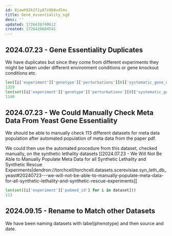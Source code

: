 ```yaml
---
id: 8jawh92k2f1y87z9b8vdlms
title: Gene_essentiality_sgd
desc: ''
updated: 1726426740612
created: 1726426684541
---
```

## 2024.07.23 - Gene Essentiality Duplicates

We have duplicates but since they come from different experiments they might be taken under different environment conditions or gene knockout conditions etc.

```python
len([i['experiment']['genotype']['perturbations'][0]['systematic_gene_name'] for i in dataset])
1329
len(set([i['experiment']['genotype']['perturbations'][0]['systematic_gene_name'] for i in dataset]))
1140
```

## 2024.07.23 - We Could Manually Check Meta Data From Yeast Gene Essentiality

We should be able to manually check 113 different datasets for meta data population after automated population of meta data from the paper pdf.

We could then use the automated procedure from this dataset, checked manually, on the synthetic lethality datasets [[2024.07.23 - We Will Not Be Able to Manually Populate Meta Data for all Synthetic Lethality and Synthetic Rescue Experiments|dendron://torchcell/torchcell.datasets.scerevisiae.syn_leth_db_yeast#20240723---we-will-not-be-able-to-manually-populate-meta-data-for-all-synthetic-lethality-and-synthetic-rescue-experiments]]

```python
len(set([i['experiment']['pubmed_id'] for i in dataset]))
113
```

## 2024.09.15 - Rename to Match other Datasets

We have been naming datasets with label(phenotype) and then source and date.
